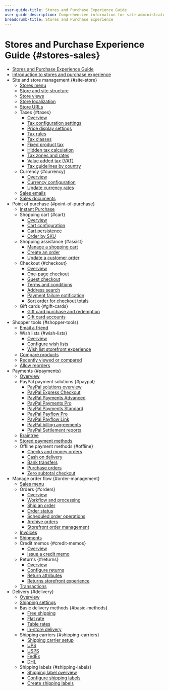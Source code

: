 ```yaml
---
user-guide-title: Stores and Purchase Experience Guide
user-guide-description: Comprehensive information for site administrators, customer service agents, and sales managers working in Adobe Commerce and Magento Open Source.
breadcrumb-title: Stores and Purchase Experience
---
```


# Stores and Purchase Experience Guide {#stores-sales}

+ [Stores and Purchase Experience Guide](guide-overview.md)
+ [Introduction to stores and purchase experience](introduction.md)
+ Site and store management {#site-store}
  + [Stores menu](stores-menu.md)
  + [Store and site structure](stores.md)
  + [Store views](store-views.md)
  + [Store localization](store-localize.md)
  + [Store URLs](store-urls.md)
  + Taxes {#taxes}
    + [Overview](taxes.md)
    + [Tax configuration settings](tax-settings-general.md)
    + [Price display settings](display-settings.md)
    + [Tax rules](tax-rules.md)
    + [Tax classes](tax-class.md)
    + [Fixed product tax](fixed-product-tax.md)
    + [Hidden tax calculation](hidden-tax-calculation.md)
    + [Tax zones and rates](tax-zones-rates.md)
    + [Value added tax (VAT)](vat.md)
    + [Tax guidelines by country](international-tax-guidelines.md)
  + Currency {#currency}
    + [Overview](currency.md)
    + [Currency configuration](currency-configuration.md)
    + [Update currency rates](currency-update.md)
  + [Sales emails](sales-email.md)
  + [Sales documents](sales-documents.md)
+ Point of purchase {#point-of-purchase}
  + [Instant Purchase](checkout-instant-purchase.md)
  + Shopping cart {#cart}
    + [Overview](cart.md)
    + [Cart configuration](cart-configuration.md)
    + [Cart persistence](cart-persistent.md)
    + [Order by SKU](order-by-sku.md)
  + Shopping assistance {#assist}
    + [Manage a shopping cart](shopping-assisted-cart-manage.md)
    + [Create an order](customer-account-create-order.md)
    + [Update a customer order](order-update.md)
  + Checkout {#checkout}
    + [Overview](checkout-process.md)
    + [One-page checkout](checkout-one-page.md)
    + [Guest checkout](checkout-guest.md)
    + [Terms and conditions](terms-and-conditions.md)
    + [Address search](checkout-address-search.md)
    + [Payment failure notification](checkout-payment-failed-emails.md)
    + [Sort order for checkout totals](checkout-totals-sort-order.md)
  + Gift cards {#gift-cards}
    + [Gift card purchase and redemption](product-gift-card-workflow.md)
    + [Gift card accounts](product-gift-card-accounts.md)
+ Shopper tools {#shopper-tools}
  + [Email a friend](email-a-friend.md)
  + Wish lists {#wish-lists}
    + [Overview](wishlists.md)
    + [Configure wish lists](wishlist-configuration.md)
    + [Wish list storefront experience](wishlist-storefront.md)
  + [Compare products](product-compare.md)
  + [Recently viewed or compared](products-viewed-compared.md)
  + [Allow reorders](reorders-allow.md)
+ Payments {#payments}
  + [Overview](payments.md)
  + PayPal payment solutions {#paypal}
    + [PayPal solutions overview](paypal.md)
    + [PayPal Express Checkout](paypal-express-checkout.md)
    + [PayPal Payments Advanced](paypal-payments-advanced.md)
    + [PayPal Payments Pro](paypal-payments-pro.md)
    + [PayPal Payments Standard](paypal-payments-standard.md)
    + [PayPal Payflow Pro](paypal-payflow-pro.md)
    + [PayPal Payflow Link](paypal-payflow-link.md)
    + [PayPal billing agreements](paypal-billing-agreements.md)
    + [PayPal Settlement reports](paypal-settlement-reports.md)
  + [Braintree](braintree.md)
  + [Stored payment methods](stored-payment-methods.md)
  + Offline payment methods {#offline}
    + [Checks and money orders](check-money-order.md)
    + [Cash on delivery](cash-on-delivery.md)
    + [Bank transfers](bank-transfer.md)
    + [Purchase orders](purchase-order.md)
    + [Zero subtotal checkout](zero-subtotal-checkout.md)
+ Manage order flow {#order-management}
  + [Sales menu](sales-menu.md)
  + Orders {#orders}
    + [Overview](orders.md)
    + [Workflow and processing](order-processing.md)
    + [Ship an order](order-ship.md)
    + [Order status](order-status.md)
    + [Scheduled order operations](order-scheduled-operations.md)
    + [Archive orders](order-archive.md)
    + [Storefront order management](orders-storefront.md)
  + [Invoices](invoices.md)
  + [Shipments](shipments.md)
  + Credit memos {#credit-memos}
    + [Overview](credit-memos.md)
    + [Issue a credit memo](credit-memo-create.md)
  + Returns {#returns}
    + [Overview](returns.md)
    + [Configure returns](rma-configure.md)
    + [Return attributes](attributes-returns.md)
    + [Returns storefront experience](rma-customer-experience.md)
  + [Transactions](transactions.md)
+ Delivery {#delivery}
  + [Overview](delivery.md)
  + [Shipping settings](shipping-settings.md)
  + Basic delivery methods {#basic-methods}
    + [Free shipping](shipping-free.md)
    + [Flat rate](shipping-flat-rate.md)
    + [Table rates](shipping-table-rate.md)
    + [In-store delivery](shipping-in-store-delivery.md)
  + Shipping carriers {#shipping-carriers}
    + [Shipping carrier setup](carriers.md)
    + [UPS](ups.md)
    + [USPS](usps.md)
    + [FedEx](fedex.md)
    + [DHL](dhl.md)
  + Shipping labels {#shipping-labels}
    + [Shipping label overview](shipping-labels.md)
    + [Configure shipping labels](shipping-label-configure.md)
    + [Create shipping labels](shipping-label-create.md)
